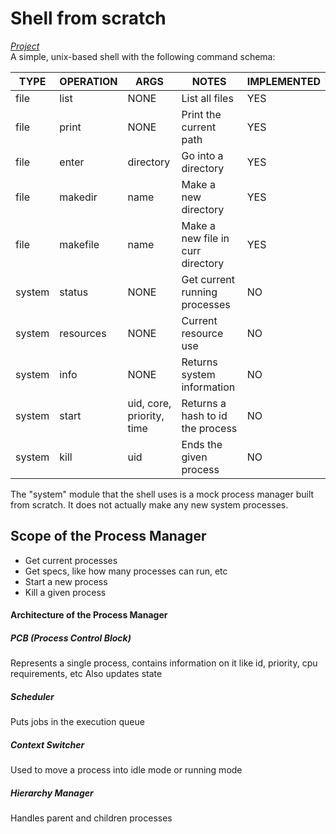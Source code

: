 # Shell from scratch
[*Project*](https://github.com/sh2002vk/c_projects/blob/main/shell.c) \
A simple, unix-based shell with the following command schema:

| TYPE   | OPERATION | ARGS                      | NOTES                             | IMPLEMENTED |
|--------|-----------|---------------------------|-----------------------------------|-------------|
| file   | list      | NONE                      | List all files                    | YES         |
| file   | print     | NONE                      | Print the current path            | YES         |
| file   | enter     | directory                 | Go into a directory               | YES         |
| file   | makedir   | name                      | Make a new directory              | YES         |
| file   | makefile  | name                      | Make a new file in curr directory | YES         |
| system | status    | NONE                      | Get current running processes     | NO          |
| system | resources | NONE                      | Current resource use              | NO          |
| system | info      | NONE                      | Returns system information        | NO          |
| system | start     | uid, core, priority, time | Returns a hash to id the process  | NO          |
| system | kill      | uid                       | Ends the given process            | NO          |

The "system" module that the shell uses is a mock process manager built from scratch. It does not actually make any
new system processes.

## Scope of the Process Manager
- Get current processes
- Get specs, like how many processes can run, etc
- Start a new process
- Kill a given process

#### Architecture of the Process Manager

##### PCB (Process Control Block)
Represents a single process, contains information on it like id, priority, cpu requirements, etc
Also updates state

##### Scheduler
Puts jobs in the execution queue

##### Context Switcher
Used to move a process into idle mode or running mode

##### Hierarchy Manager
Handles parent and children processes
